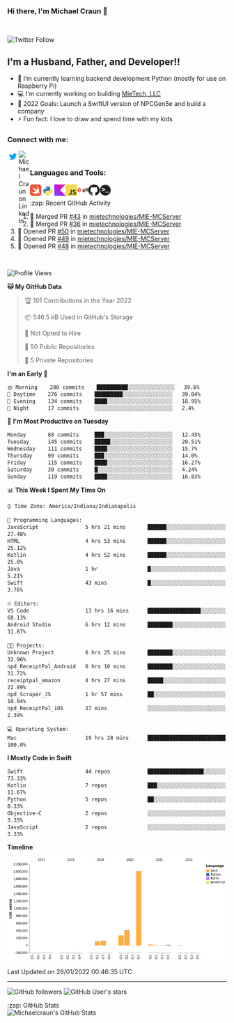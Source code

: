 ### Hi there, I'm Michael Craun 👋 

<br />

![Twitter Follow](https://img.shields.io/twitter/follow/opkurix?style=social)

## I'm a Husband, Father, and Developer!!

- 🌱 I’m currently learning backend development Python (mostly for use on Raspberry Pi)
- 💻 I'm currently working on building [MieTech, LLC](https://github.com/mietechnologies)
- 🥅 2022 Goals: Launch a SwiftUI version of NPCGen5e and build a company
- ⚡ Fun fact: I love to draw and spend time with my kids

### Connect with me:

[<img align="left" alt="Michael Craun on Twitter" width="26px" src="https://raw.githubusercontent.com/github/explore/80688e429a7d4ef2fca1e82350fe8e3517d3494d/topics/twitter/twitter.png" />][twitter]
[<img align="left" alt="Michael Craun on LinkedIn" width="26px" src="https://cdn.jsdelivr.net/npm/simple-icons@v3/icons/linkedin.svg" />][linkedin]

<br />

### Languages and Tools:

[<img align="left" alt="Swift" width="26px" src="https://raw.githubusercontent.com/github/explore/80688e429a7d4ef2fca1e82350fe8e3517d3494d/topics/swift/swift.png" />][swift]
[<img align="left" alt="Python" width="30px" src="https://raw.githubusercontent.com/github/explore/80688e429a7d4ef2fca1e82350fe8e3517d3494d/topics/python/python.png" />][python]
[<img align="left" alt="Kotlin" width="26px" src="https://raw.githubusercontent.com/github/explore/80688e429a7d4ef2fca1e82350fe8e3517d3494d/topics/kotlin/kotlin.png" />][kotlin]
[<img align="left" alt="JavaScript" width="26px" src="https://raw.githubusercontent.com/github/explore/80688e429a7d4ef2fca1e82350fe8e3517d3494d/topics/javascript/javascript.png" />][javascript]
[<img align="left" alt="Git" width="26px" src="https://raw.githubusercontent.com/github/explore/80688e429a7d4ef2fca1e82350fe8e3517d3494d/topics/git/git.png" />]([])
[<img align="left" alt="GitHub" width="26px" src="https://raw.githubusercontent.com/github/explore/78df643247d429f6cc873026c0622819ad797942/topics/github/github.png" />][github]
[<img align="left" alt="Terminal" width="26px" src="https://raw.githubusercontent.com/github/explore/80688e429a7d4ef2fca1e82350fe8e3517d3494d/topics/terminal/terminal.png" />][terminal]

<br />
<br />

<summary>:zap: Recent GitHub Activity</summary>
  
<!--START_SECTION:activity-->
1. 🎉 Merged PR [#43](https://github.com/mietechnologies/MIE-MCServer/pull/43) in [mietechnologies/MIE-MCServer](https://github.com/mietechnologies/MIE-MCServer)
2. 🎉 Merged PR [#36](https://github.com/mietechnologies/MIE-MCServer/pull/36) in [mietechnologies/MIE-MCServer](https://github.com/mietechnologies/MIE-MCServer)
3. 💪 Opened PR [#50](https://github.com/mietechnologies/MIE-MCServer/pull/50) in [mietechnologies/MIE-MCServer](https://github.com/mietechnologies/MIE-MCServer)
4. 💪 Opened PR [#49](https://github.com/mietechnologies/MIE-MCServer/pull/49) in [mietechnologies/MIE-MCServer](https://github.com/mietechnologies/MIE-MCServer)
5. 💪 Opened PR [#48](https://github.com/mietechnologies/MIE-MCServer/pull/48) in [mietechnologies/MIE-MCServer](https://github.com/mietechnologies/MIE-MCServer)
<!--END_SECTION:activity-->
  
<br />
  
<!--START_SECTION:waka-->
![Profile Views](http://img.shields.io/badge/Profile%20Views-2-blue)

**🐱 My GitHub Data** 

> 🏆 101 Contributions in the Year 2022
 > 
> 📦 546.5 kB Used in GitHub's Storage 
 > 
> 🚫 Not Opted to Hire
 > 
> 📜 50 Public Repositories 
 > 
> 🔑 5 Private Repositories  
 > 
**I'm an Early 🐤** 

```text
🌞 Morning    280 commits    ██████████░░░░░░░░░░░░░░░   39.6% 
🌆 Daytime    276 commits    █████████░░░░░░░░░░░░░░░░   39.04% 
🌃 Evening    134 commits    ████░░░░░░░░░░░░░░░░░░░░░   18.95% 
🌙 Night      17 commits     ░░░░░░░░░░░░░░░░░░░░░░░░░   2.4%

```
📅 **I'm Most Productive on Tuesday** 

```text
Monday       88 commits     ███░░░░░░░░░░░░░░░░░░░░░░   12.45% 
Tuesday      145 commits    █████░░░░░░░░░░░░░░░░░░░░   20.51% 
Wednesday    111 commits    ████░░░░░░░░░░░░░░░░░░░░░   15.7% 
Thursday     99 commits     ███░░░░░░░░░░░░░░░░░░░░░░   14.0% 
Friday       115 commits    ████░░░░░░░░░░░░░░░░░░░░░   16.27% 
Saturday     30 commits     █░░░░░░░░░░░░░░░░░░░░░░░░   4.24% 
Sunday       119 commits    ████░░░░░░░░░░░░░░░░░░░░░   16.83%

```


📊 **This Week I Spent My Time On** 

```text
⌚︎ Time Zone: America/Indiana/Indianapolis

💬 Programming Languages: 
JavaScript               5 hrs 21 mins       ██████░░░░░░░░░░░░░░░░░░░   27.48% 
HTML                     4 hrs 53 mins       ██████░░░░░░░░░░░░░░░░░░░   25.12% 
Kotlin                   4 hrs 52 mins       ██████░░░░░░░░░░░░░░░░░░░   25.0% 
Java                     1 hr                █░░░░░░░░░░░░░░░░░░░░░░░░   5.21% 
Swift                    43 mins             █░░░░░░░░░░░░░░░░░░░░░░░░   3.76%

🔥 Editors: 
VS Code                  13 hrs 16 mins      █████████████████░░░░░░░░   68.13% 
Android Studio           6 hrs 12 mins       ████████░░░░░░░░░░░░░░░░░   31.87%

🐱‍💻 Projects: 
Unknown Project          6 hrs 25 mins       ████████░░░░░░░░░░░░░░░░░   32.96% 
npd_ReceiptPal_Android   6 hrs 10 mins       ████████░░░░░░░░░░░░░░░░░   31.72% 
receiptpal_amazon        4 hrs 27 mins       █████░░░░░░░░░░░░░░░░░░░░   22.89% 
npd_Scraper_JS           1 hr 57 mins        ██░░░░░░░░░░░░░░░░░░░░░░░   10.04% 
npd_ReceiptPal_iOS       27 mins             ░░░░░░░░░░░░░░░░░░░░░░░░░   2.39%

💻 Operating System: 
Mac                      19 hrs 28 mins      █████████████████████████   100.0%

```

**I Mostly Code in Swift** 

```text
Swift                    44 repos            ██████████████████░░░░░░░   73.33% 
Kotlin                   7 repos             ███░░░░░░░░░░░░░░░░░░░░░░   11.67% 
Python                   5 repos             ██░░░░░░░░░░░░░░░░░░░░░░░   8.33% 
Objective-C              2 repos             ░░░░░░░░░░░░░░░░░░░░░░░░░   3.33% 
JavaScript               2 repos             ░░░░░░░░░░░░░░░░░░░░░░░░░   3.33%

```


**Timeline**

![Chart not found](https://raw.githubusercontent.com/Michaelcraun/Michaelcraun/main/charts/bar_graph.png) 


 Last Updated on 28/01/2022 00:46:35 UTC
<!--END_SECTION:waka-->

---
  
![GitHub followers](https://img.shields.io/github/followers/Michaelcraun?style=social)
![GitHub User's stars](https://img.shields.io/github/stars/Michaelcraun?style=social)
  
<summary>:zap: GitHub Stats</summary>

<img align="left" alt="Michaelcraun's GitHub Stats" src="https://github-readme-stats-8frbydxfs-michaelcraun.vercel.app/api?username=Michaelcraun" />

[twitter]: https://twitter.com/opkurix
[linkedin]: https://linkedin.com/in/michael-craun
[swift]: https://developer.apple.com/swift/
[python]: https://www.python.org
[kotlin]: https://kotlinlang.org
[javascript]: https://www.javascript.com
[github]: https://github.com/
[terminal]: https://en.wikipedia.org/wiki/Terminal_(macOS)
